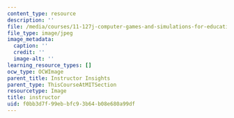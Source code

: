 ```yaml
---
content_type: resource
description: ''
file: /media/courses/11-127j-computer-games-and-simulations-for-education-and-exploration-spring-2015/f0bb3d7f99ebbfc93b64b08e680a99df_instructor.JPG
file_type: image/jpeg
image_metadata:
  caption: ''
  credit: ''
  image-alt: ''
learning_resource_types: []
ocw_type: OCWImage
parent_title: Instructor Insights
parent_type: ThisCourseAtMITSection
resourcetype: Image
title: instructor
uid: f0bb3d7f-99eb-bfc9-3b64-b08e680a99df
---
```

